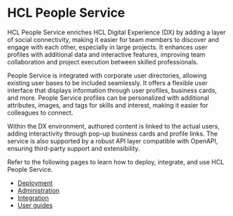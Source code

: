 # HCL People Service

HCL People Service enriches HCL Digital Experience (DX) by adding a layer of social connectivity, making it easier for team members to discover and engage with each other, especially in large projects. It enhances user profiles with additional data and interactive features, improving team collaboration and project execution between skilled professionals.

People Service is integrated with corporate user directories, allowing existing user bases to be included seamlessly. It offers a flexible user interface that displays information through user profiles, business cards, and more. People Service profiles can be personalized with additional attributes, images, and tags for skills and interest, making it easier for colleagues to connect.

Within the DX environment, authored content is linked to the actual users, adding interactivity through pop-up business cards and profile links. The service is also supported by a robust API layer compatible with OpenAPI, ensuring third-party support and extensibility. 

Refer to the following pages to learn how to deploy, integrate, and use HCL People Service.

- [Deployment](./deployment/index.md)
- [Administration](./administration/index.md)
- [Integration](./integration/index.md)
- [User guides](./features/index.md)






